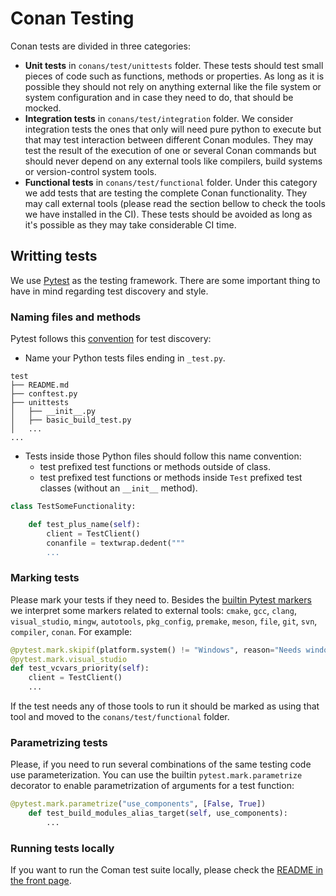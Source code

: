
# Conan Testing

Conan tests are divided in three categories:

- **Unit tests** in `conans/test/unittests` folder. These tests should test small pieces of code such as
  functions, methods or properties. As long as it is possible they should not rely on anything
  external like the file system or system configuration and in case they need to do, that should be
  mocked.
- **Integration tests** in `conans/test/integration` folder. We consider integration tests the ones that
  only will need pure python to execute but that may test interaction between different Conan
  modules. They may test the result of the execution of one or several Conan commands but should
  never depend on any external tools like compilers, build systems or version-control system tools.
- **Functional tests** in `conans/test/functional` folder. Under this category we add tests that are
  testing the complete Conan functionality. They may call external tools (please read the section
  bellow to check the tools we have installed in the CI). These tests should be avoided as long as
  it's possible as they may take considerable CI time.

## Writting tests

We use [Pytest](https://docs.pytest.org/en/stable/) as the testing framework. There are some
important thing to have in mind regarding test discovery and style.

### Naming files and methods

Pytest follows this [convention](https://docs.pytest.org/en/stable/goodpractices.html) for test
discovery:
- Name your Python tests files ending in `_test.py`.

```
test
├── README.md
├── conftest.py
├── unittests
│   ├── __init__.py
│   ├── basic_build_test.py
│   ...
...
```

- Tests inside those Python files should follow this name convention:
    - test prefixed test functions or methods outside of class.
    - test prefixed test functions or methods inside `Test` prefixed test classes (without an
      `__init__` method).

```python
class TestSomeFunctionality:

    def test_plus_name(self):
        client = TestClient()
        conanfile = textwrap.dedent("""
        ...
```

### Marking tests

Please mark your tests if they need to. Besides the [builtin Pytest
markers](https://docs.pytest.org/en/stable/mark.html#mark) we interpret some markers related to
external tools: `cmake`, `gcc`, `clang`, `visual_studio`, `mingw`, `autotools`, `pkg_config`,
`premake`, `meson`, `file`, `git`, `svn`, `compiler`, `conan`. For example:

```python
@pytest.mark.skipif(platform.system() != "Windows", reason="Needs windows for vcvars")
@pytest.mark.visual_studio
def test_vcvars_priority(self):
    client = TestClient()
    ...
```

If the test needs any of those tools to run it should be marked as using that tool and moved to the `conans/test/functional` folder.

### Parametrizing tests

Please, if you need to run several combinations of the same testing code use parameterization. You can use the builtin `pytest.mark.parametrize` decorator to enable parametrization of arguments for a test function:

```python
@pytest.mark.parametrize("use_components", [False, True])
    def test_build_modules_alias_target(self, use_components):
        ...
```

### Running tests locally

If you want to run the Coman test suite locally, please check the [README in the front
page](https://github.com/conan-io/conan#running-the-tests).
